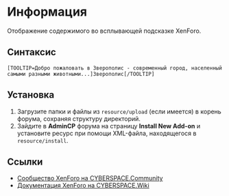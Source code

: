 # Информация

Отображение содержимого во всплывающей подсказке XenForo.

## Синтаксис

```
[TOOLTIP=Добро пожаловать в Зверополис - современный город, населенный самыми разными животными...]Зверополис[/TOOLTIP]
```

## Установка

1. Загрузите папки и файлы из `resource/upload` (если имеется) в корень форума, сохраняя структуру директорий.
2. Зайдите в **AdminCP** форума на страницу **Install New Add-on** и установите ресурс при помощи XML-файла, находящегося в `resource/install`.

## Ссылки

- [Сообщество XenForo на CYBERSPACE.Community](//cyberspace.community/forums/30/)
- [Документация XenForo на CYBERSPACE.Wiki](//xenforo.cyberspace.wiki/)
